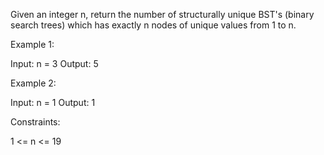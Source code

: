 Given an integer n, return the number of structurally unique BST's (binary search trees) which has exactly n nodes of unique values from 1 to n.

 

Example 1:


Input: n = 3
Output: 5

Example 2:

Input: n = 1
Output: 1
 

Constraints:

1 <= n <= 19
